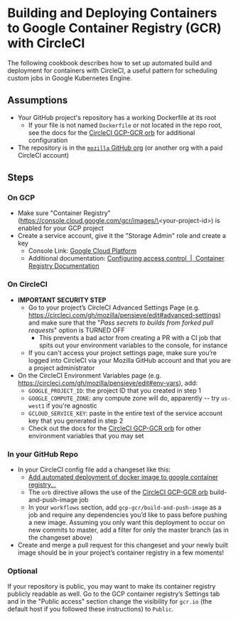 # Building and Deploying Containers to Google Container Registry (GCR) with CircleCI

The following cookbook describes how to set up automated build and deployment for containers with CircleCI, a useful pattern for scheduling custom jobs in Google Kubernetes Engine.

<!-- toc -->

## Assumptions

* Your GitHub project's repository has a working Dockerfile at its root
    * If your file is not named `Dockerfile` or not located in the repo root, see the docs for the [CircleCI GCP-GCR orb](https://circleci.com/orbs/registry/orb/circleci/gcp-gcr) for additional configuration
* The repository is in the [`mozilla` GitHub org](https://github.com/mozilla) (or another org with a paid CircleCI account)


## Steps


### On GCP

* Make sure "Container Registry" (https://console.cloud.google.com/gcr/images/\<your-project-id\>) is enabled for your GCP project
* Create a service account, give it the "Storage Admin" role and create a key
    * Console Link: [Google Cloud Platform](https://console.cloud.google.com/iam-admin/serviceaccounts)
    * Additional documentation: [Configuring access control  |  Container Registry Documentation](https://cloud.google.com/container-registry/docs/access-control?hl=en_US)


### On CircleCI

* **IMPORTANT SECURITY STEP**
    * Go to your project’s CircleCI Advanced Settings Page (e.g. https://circleci.com/gh/mozilla/pensieve/edit#advanced-settings) and make sure that the "*Pass secrets to builds from forked pull requests*" option is TURNED OFF
        * This prevents a bad actor from creating a PR with a CI job that spits out your environment variables to the console, for instance
    * If you can't access your project settings page, make sure you’re logged into CircleCI via your Mozilla GitHub account and that you are a project administrator
* On the CircleCI Environment Variables page (e.g. https://circleci.com/gh/mozilla/pensieve/edit#env-vars), add:
    * `GOOGLE_PROJECT_ID`: the project ID that you created in step 1
    * `GOOGLE_COMPUTE_ZONE`: any compute zone will do, apparently -- try `us-west1` if you're agnostic
    * `GCLOUD_SERVICE_KEY`: paste in the entire text of the service account key that you generated in step 2
   * Check out the docs for the [CircleCI GCP-GCR orb](https://circleci.com/orbs/registry/orb/circleci/gcp-gcr) for other environment variables that you may set


### In your GitHub Repo

* In your CircleCI config file add a changeset like this:
    * [Add automated deployment of docker image to google container registry…](https://github.com/mozilla/pensieve/commit/b56f6f78b16d5893ff1cbf1ba895fa5bc85266c0)
    * The `orb` directive allows the use of the [CircleCI GCP-GCR orb](https://circleci.com/orbs/registry/orb/circleci/gcp-gcr) build-and-push-image job
    * In your `workflows` section, add `gcp-gcr/build-and-push-image` as a job and require any dependencies you’d like to pass before pushing a new image. Assuming you only want this deployment to occur on new commits to master, add a filter for only the master branch (as in the changeset above)
* Create and merge a pull request for this changeset and your newly built image should be in your project’s container registry in a few moments!


### Optional

If your repository is public, you may want to make its container registry publicly readable as well. Go to the GCP container registry’s Settings tab and in the "Public access" section change the visibility for `gcr.io` (the default host if you followed these instructions) to `Public`.

